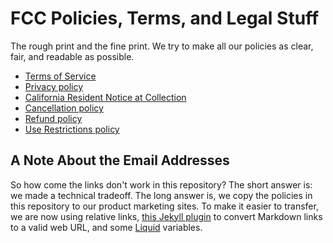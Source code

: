 # FCC Policies, Terms, and Legal Stuff

The rough print and the fine print. We try to make all our policies as clear, fair, and readable as possible.

* [Terms of Service](terms/index.md)
* [Privacy policy](privacy/index.md)
* [California Resident Notice at Collection](privacy/regulations/ccpa/index.md)
* [Cancellation policy](cancellation/index.md)
* [Refund policy](refund/index.md)
* [Use Restrictions policy](abuse/index.md)



## A Note About the Email Addresses

So how come the links don't work in this repository? The short answer is: we made a technical tradeoff. The long answer is, we copy the policies in this repository to our product marketing sites. To make it easier to transfer, we are now using relative links, [this Jekyll plugin](https://github.com/benbalter/jekyll-relative-links) to convert Markdown links to a valid web URL, and some [Liquid](https://shopify.github.io/liquid/) variables.
